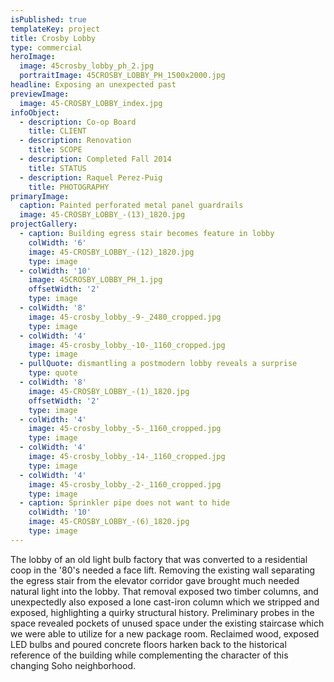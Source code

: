```yaml
---
isPublished: true
templateKey: project
title: Crosby Lobby
type: commercial
heroImage:
  image: 45crosby_lobby_ph_2.jpg
  portraitImage: 45CROSBY_LOBBY_PH_1500x2000.jpg
headline: Exposing an unexpected past
previewImage:
  image: 45-CROSBY_LOBBY_index.jpg
infoObject:
  - description: Co-op Board
    title: CLIENT
  - description: Renovation
    title: SCOPE
  - description: Completed Fall 2014
    title: STATUS
  - description: Raquel Perez-Puig
    title: PHOTOGRAPHY
primaryImage:
  caption: Painted perforated metal panel guardrails
  image: 45-CROSBY_LOBBY_-(13)_1820.jpg
projectGallery:
  - caption: Building egress stair becomes feature in lobby
    colWidth: '6'
    image: 45-CROSBY_LOBBY_-(12)_1820.jpg
    type: image
  - colWidth: '10'
    image: 45CROSBY_LOBBY_PH_1.jpg
    offsetWidth: '2'
    type: image
  - colWidth: '8'
    image: 45-crosby_lobby_-9-_2480_cropped.jpg
    type: image
  - colWidth: '4'
    image: 45-crosby_lobby_-10-_1160_cropped.jpg
    type: image
  - pullQuote: dismantling a postmodern lobby reveals a surprise
    type: quote
  - colWidth: '8'
    image: 45-CROSBY_LOBBY_-(1)_1820.jpg
    offsetWidth: '2'
    type: image
  - colWidth: '4'
    image: 45-crosby_lobby_-5-_1160_cropped.jpg
    type: image
  - colWidth: '4'
    image: 45-crosby_lobby_-14-_1160_cropped.jpg
    type: image
  - colWidth: '4'
    image: 45-crosby_lobby_-2-_1160_cropped.jpg
    type: image
  - caption: Sprinkler pipe does not want to hide
    colWidth: '10'
    image: 45-CROSBY_LOBBY_-(6)_1820.jpg
    type: image
---
```

The lobby of an old light bulb factory that was converted to a residential coop in the '80's needed a face lift. Removing the existing wall separating the egress stair from the elevator corridor gave brought much needed natural light into the lobby. That removal exposed two timber columns, and unexpectedly also exposed a lone cast-iron column which we stripped and exposed, highlighting a quirky structural history. Preliminary probes in the space revealed pockets of unused space under the existing staircase which we were able to utilize for a new package room. Reclaimed wood, exposed LED bulbs and poured concrete floors harken back to the historical reference of the building while complementing the character of this changing Soho neighborhood.
